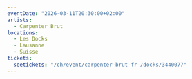 ```yaml
---
eventDate: "2026-03-11T20:30:00+02:00"
artists:
  - Carpenter Brut
locations:
  - Les Docks
  - Lausanne
  - Suisse
tickets:
  seetickets: "/ch/event/carpenter-brut-fr-/docks/3440077"
---
```

